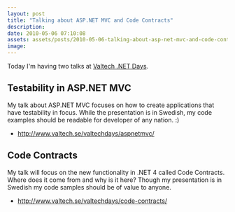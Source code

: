 ```yaml
---
layout: post
title: "Talking about ASP.NET MVC and Code Contracts"
description:
date: 2010-05-06 07:10:08
assets: assets/posts/2010-05-06-talking-about-asp-net-mvc-and-code-contracts
image: 
---
```


Today I'm having two talks at <a href="http://www.valtech.se/valtechdays/">Valtech .NET Days</a>.
<h2>Testability in ASP.NET MVC</h2>
My talk about ASP.NET MVC focuses on how to create applications that have testability in focus. While the presentation is in Swedish, my code examples should be readable for developer of any nation. :)
<ul>
 <li><a href="http://www.valtech.se/valtechdays/aspnetmvc/">http://www.valtech.se/valtechdays/aspnetmvc/</a></li>
</ul>
<h2>Code Contracts</h2>
My talk will focus on the new functionality in .NET 4 called Code Contracts. Where does it come from and why is it here? Though my presentation is in Swedish my code samples should be of value to anyone.
<ul>
 <li><a href="http://www.valtech.se/valtechdays/code-contracts/">http://www.valtech.se/valtechdays/code-contracts/</a></li>
</ul>
